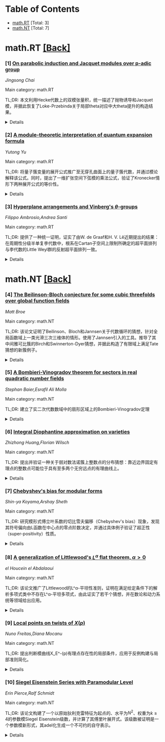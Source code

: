<div id=toc></div>

# Table of Contents

- [math.RT](#math.RT) [Total: 3]
- [math.NT](#math.NT) [Total: 7]


<div id='math.RT'></div>

# math.RT [[Back]](#toc)

### [1] [On parabolic induction and Jacquet modules over p-adic group](https://arxiv.org/abs/2509.03823)
*Jingsong Chai*

Main category: math.RT

TL;DR: 本文利用Hecke代数上的双模张量积，统一描述了抛物诱导和Jacquet模，并据此恢复了Loke-Przebinda关于局部theta对应中大theta提升的构造结果。


<details>
  <summary>Details</summary>
Motivation: 为了统一描述表示论中的抛物诱导和Jacquet模操作，并探索类似方法在局部theta对应中的应用。

Method: 采用Hecke代数上特定双模的张量积方法来构造抛物诱导和Jacquet模，并将该方法应用于恢复大theta提升的构造过程。

Result: 成功建立抛物诱导和Jacquet模的统一张量积描述框架，并重新推导出局部theta对应中大theta提升的构造定理。

Conclusion: 张量积方法为表示论中的标准操作提供了简洁统一的描述，且能有效应用于theta对应理论，再现已知重要结论。

Abstract: In this note, using tensor products with appropriate bimodules over Hecke
algebras, we uniformly describe parabolic induction and Jacquet module. We also
recover a result of Loke and Przebinda on construction of big theta lift in
local theta correspondenc using similar description.

</details>


### [2] [A module-theoretic interpretation of quantum expansion formula](https://arxiv.org/abs/2509.03909)
*Yutong Yu*

Main category: math.RT

TL;DR: 将量子簇变量的展开公式推广至无穿孔曲面上的量子簇代数，并通过模论解释该公式。同时，提出了一维扩张空间下弦模的乘法公式，验证了Kronecker情形下两种展开公式的等价性。


<details>
  <summary>Details</summary>
Motivation: 旨在为量子簇代数中的量子簇变量展开公式提供模论解释，并探索弦模乘法的计算方式。通过证明不同途径的展开公式在Kronecker类型上的一致性，验证理论的普适性。

Method: 使用模论方法解释量子簇变量的展开公式（源于无穿孔曲面模型）；利用skein关系推导一维扩张空间弦模的乘法公式；通过计算对比证明Kronecker类型量子簇中两种展开公式的等价性。

Result: 1. 实现量子簇变量展开公式的模论重构；2. 建立一维扩张空间弦模的显式乘法规则；3. 证明[11]与[20]所提两种展开公式在Kronecker类型情况下数学等价。

Conclusion: 通过模论框架统一了不同量子簇变量展开方法的描述，不仅验证了既有公式的内在一致性（特别是在Kronecker情形），还提供了弦模运算的新工具，为深入研究簇代数表示理论奠定基础。

Abstract: We provide a module-theoretic interpretation of the expansion formula given
in [11], which defines a map on perfect matchings to compute the expansion of
quantum cluster variables in quantum cluster algebras arising from unpunctured
surfaces. In addition, we present a multiplication formula for string modules
with one-dimensional extension spaces, derived using the skein relation. For
the Kronecker type, an alternative expansion formula was given in [20], and we
show that the two expansion formulas coincide.

</details>


### [3] [Hyperplane arrangements and Vinberg's $θ$-groups](https://arxiv.org/abs/2509.04284)
*Filippo Ambrosio,Andrea Santi*

Main category: math.RT

TL;DR: 提供了一种统一证明，证实了由W. de Graaf和H. V. Lê近期提出的结果：在周期性分级半单复李代数中，根系在Cartan子空间上限制所确定的超平面排列与李代数的Little Weyl群的反射超平面排列一致。


<details>
  <summary>Details</summary>
Motivation: 为了统一证明W. de Graaf和H. V. Lê近期关于周期性分级半单复李代数中根系在Cartan子空间限制的结果与Little Weyl群的反射超平面排列相一致的结果。

Method: 利用周期性分级半单复李代数结构，分析根系在Cartan子空间上的限制，并与Little Weyl群的反射超平面进行比较。

Result: 证明了这两种超平面排列在周期性分级半单复李代数中确实一致。

Conclusion: 该结果为周期性分级半单复李代数中的根系限制与Little Weyl群的反射超平面关系提供了一个统一的证明框架。

Abstract: Let $\mathfrak{g} = \bigoplus_{i \in \mathbb{Z} /m \mathbb{Z}}
\mathfrak{g}_i$ be a periodically graded semisimple complex Lie algebra. In
this note, we give a uniform proof of the recent result by W. de Graaf and H.
V. L\^e that the hyperplane arrangement determined by the restrictions of the
roots of $\mathfrak{g}$ to a Cartan subspace $\mathfrak{c} \subset
\mathfrak{g}_1$ coincides with the hyperplane arrangement of (complex)
reflections of the little Weyl group of $\mathfrak{g} = \bigoplus_{i \in
\mathbb{Z} /m \mathbb{Z}} \mathfrak{g}_i$.

</details>


<div id='math.NT'></div>

# math.NT [[Back]](#toc)

### [4] [The Beilinson-Bloch conjecture for some cubic threefolds over global function fields](https://arxiv.org/abs/2509.03602)
*Matt Broe*

Main category: math.NT

TL;DR: 该论文证明了Beilinson、Bloch和Jannsen关于代数循环的猜想，针对全局函数域上一类光滑三次三维体的情形。使用了Jannsen引入的工具。推导了其中间雅可比簇的Birch和Swinnerton-Dyer猜想，并据此构造了有限域上满足Tate猜想的新簇例子。


<details>
  <summary>Details</summary>
Motivation: 针对Beilinson、Bloch和Jannsen提出的代数循环猜想，研究在特定代数簇（光滑三次三维体）上的验证。目标是通过解决这些猜想，进一步支持数论中的重要假设（如Birch和Swinnerton-Dyer猜想），并为有限域上的Tate猜想提供新证据。

Method: 运用Jannsen引入的代数循环理论工具，对全局函数域上的一类光滑三次三维体进行具体分析。证明过程涉及代数几何与算术几何方法，包括中间雅可比簇的结构研究。

Result: 1. 在一类光滑三次三维体上证明了Beilinson-Bloch-Jannsen猜想；2. 推导了这些簇中间雅可比簇的Birch和Swinnerton-Dyer猜想成立；3. 构造出有限域上满足Tate猜想的新代数簇实例。

Conclusion: 通过特定代数簇的案例，验证了多个重要猜想（B-B-J猜想、BS猜想）并在有限域上获得Tate猜想的正例。这项工作既支持了既有理论的可靠性，也为相关领域提供了新的构造性证明素材。

Abstract: We prove conjectures on algebraic cycles, due to Beilinson, Bloch, and
Jannsen, for a class of smooth cubic threefolds over global function fields,
using tools introduced by Jannsen. We deduce the Birch and Swinnerton-Dyer
conjecture for their intermediate Jacobians, and use it to construct new
examples of varieties over finite fields satisfying the Tate conjecture.

</details>


### [5] [A Bombieri-Vinogradov theorem for sectors in real quadratic number fields](https://arxiv.org/abs/2509.03657)
*Stephan Baier,Esrafil Ali Molla*

Main category: math.NT

TL;DR: 建立了实二次代数数域中的扇形区域上的Bombieri-Vinogradov定理


<details>
  <summary>Details</summary>
Motivation: 将经典数论中的Bombieri-Vinogradov定理推广到代数数域中的特定区域

Method: 在实二次代数数域中定义扇形区域，并证明该区域上的Bombieri-Vinogradov型结果

Result: 成功构建并证明了实二次代数数域中扇形区域上的Bombieri-Vinogradov定理

Conclusion: 该工作扩展了Bombieri-Vinogradov定理的应用范围，为数论在代数数域中的进一步研究提供基础

Abstract: We establish a Bombieri-Vinogradov theorem for sectors in real quadratic
number fields.

</details>


### [6] [Integral Diophantine approximation on varieties](https://arxiv.org/abs/2509.03998)
*Zhizhong Huang,Florian Wilsch*

Main category: math.NT

TL;DR: 提出并验证一种关于弱对数法诺簇上整数点的分布猜想：靠近边界固定有理点的整数点可能位于具有至多两个无穷远点的有理曲线上。


<details>
  <summary>Details</summary>
Motivation: 受Siegel曲线整数点定理和McKinnon有理逼近常数猜想的启发，探索对数对在固定边界有理点附近的整数点的局部行为。

Method: 引入积分逼近常数理论进行分析，并通过一系列具体例子验证猜想。

Result: 在一系列示例中验证了猜想的正确性。

Conclusion: 在弱对数法诺簇上，靠近边界固定有理点的整数点确实倾向于位于具有至多两个无穷远点的有理曲线上。

Abstract: We study the local behavior of integral points on log pairs near a fixed
rational point in the boundary by means of an integral approximation constant.
In light of Siegel's theorem about integral points on curves and McKinnon's
conjecture on rational approximation constants, we conjecture that integral
points that are close to the fixed point in archimedean topology should lie on
certain rational curves with at most two points at infinity on weakly log Fano
varieties. We verify this conjecture for a number of examples.

</details>


### [7] [Chebyshev's bias for modular forms](https://arxiv.org/abs/2509.04187)
*Shin-ya Koyama,Arshay Sheth*

Main category: math.NT

TL;DR: 研究模形式傅立叶系数的切比雪夫偏移（Chebyshev's bias）现象，发现其符号偏向由L函数在中心点的零点阶数决定，并通过具体例子验证了超正性（super-positivity）性质。


<details>
  <summary>Details</summary>
Motivation: 探索模形式傅立叶系数符号的分布偏移现象（即切比雪夫偏移）与L函数中心点零点阶数的关系。

Method: 理论分析模形式傅立叶系数的符号分布，建立其与L函数中心点零点阶数的数学模型。具体计算多个模形式的L函数零点阶数并检验超正性。

Result: 证明符号偏移完全由L函数在临界带中心点的零点阶数决定。通过实例验证了Yun-Zhang提出的超正性性质。

Conclusion: L函数在中心点的零点阶数是决定模形式傅立叶系数符号分布偏移的关键参数，该结论通过具体算例和超正性验证得到支持。

Abstract: We study Chebyshev's bias for the signs of Fourier coefficients of cuspidal
newforms on $\Gamma_0(N)$. Our main result shows that the bias towards either
sign is completely determined by the order of vanishing of the $L$-function
$L(s, f)$ at the central point of the critical strip. We then give several
examples of modular forms where we explicitly compute the order of vanishing of
$L(s, f)$ at the central point and as a by-product, verify the super-positivity
property, in the sense of Yun--Zhang (2017), for these examples.

</details>


### [8] [A generalization of Littlewood's $L^α$ flat theorem, $α>0$](https://arxiv.org/abs/2509.04212)
*el Houcein el Abdalaoui*

Main category: math.NT

TL;DR: 该论文推广了Littlewood的L^α-平坦性准则，证明在满足给定条件下的解析多项式类中不存在L^α-平坦多项式，由此证实了若干个猜想，并在数论和动力系统等领域给出应用。


<details>
  <summary>Details</summary>
Motivation: 证明在特定约束条件下不存在L^α-平坦多项式，从而解决L^α-Littlewood猜想及其相关的L^1-Newman和L^∞-Erdős猜想。

Method: 结合L^α Littlewood定理与广义Clarkson第二不等式（应用于Banach空间L^α），并构造满足条件的高斯-菲涅尔多项式。

Result: 成功证明不存在满足约束条件的L^α-平坦多项式，推导出Barker序列有限性，并在数论/动力系统中获得新应用；同时通过构造Mahler平坦的高斯-菲涅尔多项式给出了Beller-Newman定理的新证明。

Conclusion: 该研究彻底解决了多个长期未决的猜想，建立了更广泛的平坦性判定准则，所发展的方法在多个数学领域具有应用价值。

Abstract: We establish a generalization of Littlewood's criterion on
$L^\alpha$-flatness by proving that there is no $L^\alpha$-flat polynomials,
$\alpha>0$, within the class of analytic polynomials on the unit circle of the
form $ P_n(z)=\sum_{m=1}^{n}c_m z^m, n \in {\mathbb{N}}^*,$ satisfying $$
\sum_{m=1}^{n}|c_m|^2 \leq \frac{K}{n^2} \sum_{m=1}^{n}m^2 |c_m|^2, $$ where
$K$ is an absolutely constant. As a consequence, we confirm the
$L^\alpha$-Littlewood conjecture, and thereby the $L^1$-Newman and
$L^\infty$-Erd\"os conjectures. Our approach combines the $L^\alpha$ Littlewood
theorem with the generalized Clarkson's second inequality for
$L^\alpha(X,\mathcal{A},m;B)$, with $B$ a Banach spaces and $1 < \alpha \leq
2.$ It follows that there are only finitely many Barker sequences, and we
further present several applications in number theory and the spectral theory
of dynamical systems. Finally, we construct Gauss-Fresnel polynomials that are
Mahler-flat, providing a new proof of the Beller-Newman theorem.

</details>


### [9] [Local points on twists of $X(p)$](https://arxiv.org/abs/2509.04294)
*Nuno Freitas,Diana Mocanu*

Main category: math.NT

TL;DR: 提出判断模曲线X_E^-(p)有理点存在性的局部条件，应用于反例构建与局部准则简化。


<details>
  <summary>Details</summary>
Motivation: 为模曲线X_E^-(p)建立局部可解性的完整分类（除特定情形外），尤其在E带复乘法或半稳定时的Hasse原理反例研究。

Method: 通过椭圆曲线约化类型及局部不变量的条件分析X_E^-(p)(Q_ℓ)非空性，覆盖ℓ≠p及ℓ=p（E在p半稳定）情形。

Result: 给出X_E^-(p)(Q_ℓ)非空性的分类定理；证明60%椭圆曲线在50%素数下存在Hasse反例（依赖Frey-Mazur猜想）；简化局部辛准则。

Conclusion: 该工作系统解决了模曲线的局部点存在性问题，推进了Hasse原理反例的量化研究，并为相关计算提供了更高效的工具。

Abstract: Let $E/\mathbb{Q}$ be an elliptic curve and $p \geq 3$ a prime. The modular
curve $X_E^-(p)$ parametrizes elliptic curves with $p$-torsion modules
anti-symplectically isomorphic to $E[p]$. For each $\ell \neq p$, we give
conditions, in terms of the type of reduction of $E$ at $\ell$ and standard
invariants associated to $E/\mathbb{Q}_\ell$, for $X_E^-(p)(\mathbb{Q}_\ell)$
to be non-empty. Moreover, our conditions completely classify when
$X_E^-(p)(\mathbb{Q}_\ell) \neq \emptyset$ except in a special case of good
reduction; our main result includes $\ell = p$ when $E$ is semistable at $p$.
  As an application, we classify CM curves $E/\mathbb{Q}$ where the modular
curve $X_E^-(p)$ is a counterexample to the Hasse principle for infinitely many
$p$. Assuming the Frey--Mazur conjecture, we prove that for at least $60\%$ of
rational elliptic curves $E$, the modular curve $X_E^-(p)$ is a counterexample
to the Hasse principle for $50\%$ of primes $p$. Additionally, we simplify
several local symplectic criteria in the work of the first author and Alain
Kraus.

</details>


### [10] [Siegel Eisenstein Series with Paramodular Level](https://arxiv.org/abs/2509.04395)
*Erin Pierce,Ralf Schmidt*

Main category: math.NT

TL;DR: 该论文构建了一个以原始狄利克雷特征为起点的、水平为$N^2$、权重为$k\geq4$的参数模Siegel Eisenstein级数，并计算了其傅里叶展开式。该级数被证明是一个参数模新形式，其adel化生成一个不可约的自守表示。


<details>
  <summary>Details</summary>
Motivation: 研究源自原始狄利克雷特征的参数模Siegel Eisenstein级数的性质，包括其构成、傅里叶展开及自守性。

Method: 从一个导子为$N$的原始狄利克雷特征出发，构建水平为$N^2$、权重为$k\geq4$的参数模Siegel Eisenstein级数，然后计算其展开式并分析其自守表示属性。

Result: 得到一个参数模Siegel新形式，并证明了该形式在adel化下的自守表示是不可约的。

Conclusion: 该方法成功构建了一个新的参数模自守形式，其傅里叶展开和不可约性得到确认，这为高级模形式理论提供了新的研究对象和应用可能。

Abstract: Starting with a primitive Dirichlet character of conductor $N$, we construct
a paramodular Siegel Eisenstein series of level $N^2$ and weight $k\geq4$. We
calculate the Fourier expansion of the holomorphic Siegel modular form thus
constructed. The function is a paramodular newform, and its adelization
generates an irreducible automorphic representation.

</details>

